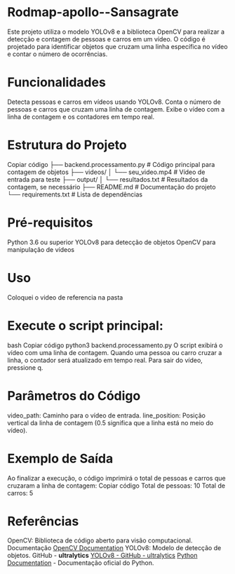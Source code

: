 # Rodmap-apollo--Sansagrate
Este projeto utiliza o modelo YOLOv8 e a biblioteca OpenCV para realizar a detecção e contagem de pessoas e carros em um vídeo. O código é projetado para identificar objetos que cruzam uma linha específica no vídeo e contar o número de ocorrências.

# Funcionalidades
Detecta pessoas e carros em vídeos usando YOLOv8.
Conta o número de pessoas e carros que cruzam uma linha de contagem.
Exibe o vídeo com a linha de contagem e os contadores em tempo real.

# Estrutura do Projeto
Copiar código
├── backend.processamento.py  # Código principal para contagem de objetos
├── videos/
│   └── seu_video.mp4          # Vídeo de entrada para teste
├── output/
│   └── resultados.txt         # Resultados da contagem, se necessário
├── README.md                  # Documentação do projeto
└── requirements.txt           # Lista de dependências

# Pré-requisitos
Python 3.6 ou superior
YOLOv8 para detecção de objetos
OpenCV para manipulação de vídeos

# Uso
Coloquei o video de referencia na pasta

# Execute o script principal:
bash
Copiar código
python3 backend.processamento.py
O script exibirá o vídeo com uma linha de contagem. Quando uma pessoa ou carro cruzar a linha, o contador será atualizado em tempo real.
Para sair do vídeo, pressione q.

# Parâmetros do Código
video_path: Caminho para o vídeo de entrada.
line_position: Posição vertical da linha de contagem (0.5 significa que a linha está no meio do vídeo).

# Exemplo de Saída
Ao finalizar a execução, o código imprimirá o total de pessoas e carros que cruzaram a linha de contagem:
Copiar código
Total de pessoas: 10
Total de carros: 5

# Referências
OpenCV: Biblioteca de código aberto para visão computacional. Documentação [OpenCV Documentation](https://docs.opencv.org/)
YOLOv8: Modelo de detecção de objetos. GitHub - **ultralytics** [YOLOv8 - GitHub - ultralytics](https://github.com/ultralytics/ultralytics)
[Python Documentation](https://docs.python.org/3/) - Documentação oficial do Python.

